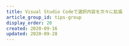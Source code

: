 ```yaml
---
title: Visual Studio Codeで選択内容を次々に拡張
article_group_id: tips-group
display_order: 20
created: 2020-09-16
updated: 2020-09-28
---
```

